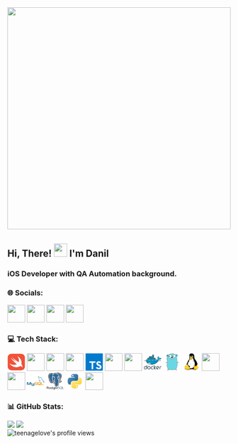 <img src="https://user-images.githubusercontent.com/74038190/212750155-3ceddfbd-19d3-40a3-87af-8d329c8323c4.gif" width="100%" height="500"/>


## Hi, There!  <img src="https://raw.githubusercontent.com/Tarikul-Islam-Anik/Animated-Fluent-Emojis/master/Emojis/Hand%20gestures/Waving%20Hand.png" height="30px" width="30px">  I'm Danil
### iOS Developer with QA Automation background.


### 🌐 Socials:
  [<img src="https://www.vectorlogo.zone/logos/telegram/telegram-icon.svg" height="40" width="40" />](https://t.me/eternal_ennui)
  [<img src="https://raw.githubusercontent.com/rahuldkjain/github-profile-readme-generator/master/src/images/icons/Social/linked-in-alt.svg" height="40" width="40" />](https://linkedin.com/in/danil-kazakov-2380a5315)
  [<img src="https://raw.githubusercontent.com/rahuldkjain/github-profile-readme-generator/master/src/images/icons/Social/facebook.svg" height="40" width="40" />](https://fb.com/61560872187019)
  [<img src="https://raw.githubusercontent.com/rahuldkjain/github-profile-readme-generator/master/src/images/icons/Social/instagram.svg" height="40" width="40" />](https://instagram.com/eternal_ennui)
 <!-- [<img src="https://raw.githubusercontent.com/rahuldkjain/github-profile-readme-generator/master/src/images/icons/Social/leet-code.svg" height="40" width="40" />](https://www.leetcode.com/teenagelove) -->

### 💻 Tech Stack:
  [<img src="https://raw.githubusercontent.com/devicons/devicon/master/icons/swift/swift-original.svg" width="40" height="40" />](https://developer.apple.com/swift/)
  [<img src="https://www.vectorlogo.zone/logos/getpostman/getpostman-icon.svg" width="40" height="40" />](https://postman.com)
  [<img src="https://www.vectorlogo.zone/logos/git-scm/git-scm-icon.svg" width="40" height="40" />](https://git-scm.com/)
  [<img src="https://www.vectorlogo.zone/logos/figma/figma-icon.svg" width="40" height="40" />](https://www.figma.com/)
  [<img src="https://raw.githubusercontent.com/devicons/devicon/master/icons/typescript/typescript-original.svg" width="40" height="40" />](https://www.typescriptlang.org/)
  [<img src="https://www.vectorlogo.zone/logos/microsoft_azure/microsoft_azure-icon.svg" width="40" height="40" />](https://azure.microsoft.com/en-in/)
  [<img src="https://raw.githubusercontent.com/simple-icons/simple-icons/develop/icons/cypress.svg" width="40" height="40" />](https://www.cypress.io)
  [<img src="https://raw.githubusercontent.com/devicons/devicon/master/icons/docker/docker-original-wordmark.svg" width="40" height="40" />](https://www.docker.com/)
  [<img src="https://raw.githubusercontent.com/devicons/devicon/master/icons/go/go-original.svg" width="40" height="40" />](https://golang.org)
  [<img src="https://raw.githubusercontent.com/devicons/devicon/master/icons/linux/linux-original.svg" width="40" height="40" />](https://www.linux.org/)
  [<img src="https://www.vectorlogo.zone/logos/mariadb/mariadb-icon.svg" width="40" height="40" />](https://mariadb.org/)
  [<img src="https://www.svgrepo.com/show/303229/microsoft-sql-server-logo.svg" width="40" height="40" />](https://www.microsoft.com/en-us/sql-server)
  [<img src="https://raw.githubusercontent.com/devicons/devicon/master/icons/mysql/mysql-original-wordmark.svg" width="40" height="40" />](https://www.mysql.com/)
  [<img src="https://raw.githubusercontent.com/devicons/devicon/master/icons/postgresql/postgresql-original-wordmark.svg" width="40" height="40" />](https://www.postgresql.org)
  [<img src="https://raw.githubusercontent.com/devicons/devicon/master/icons/python/python-original.svg" width="40" height="40" />](https://www.python.org)
  [<img src="https://www.vectorlogo.zone/logos/sqlite/sqlite-icon.svg" width="40" height="40" />](https://www.sqlite.org/)

### 📊 GitHub Stats:
<div align="left">
<img src="https://github-readme-stats.vercel.app/api?username=teenagelove&theme=vue-dark&hide_border=false&include_all_commits=false&count_private=true" height="160"/>
<img src="https://github-readme-stats.vercel.app/api/top-langs/?username=teenagelove&theme=vue-dark&hide_border=false&include_all_commits=false&count_private=true&layout=compact" height="160" />
</div>
<img src="https://komarev.com/ghpvc/?username=teenagelove&label=Profile%20views&color=00FFFF&style=flat-square" alt="teenagelove's profile views" />
